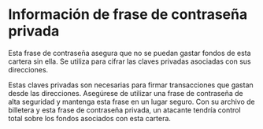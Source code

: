 # Información de frase de contraseña privada

Esta frase de contraseña asegura que no se puedan gastar fondos de esta cartera sin ella. Se utiliza para cifrar las claves privadas asociadas con sus direcciones.

Estas claves privadas son necesarias para firmar transacciones que gastan desde las direcciones. Asegúrese de utilizar una frase de contraseña de alta seguridad y mantenga esta frase en un lugar seguro. Con su archivo de billetera y esta frase de contraseña privada, un atacante tendría control total sobre los fondos asociados con esta cartera.
